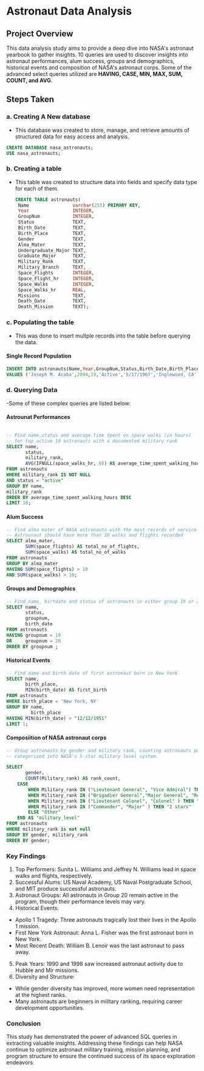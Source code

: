 # Astronaut Data Analysis
## Project Overview

This data analysis study aims to provide a deep dive into NASA's astronaut yearbook to gather insights. 10 queries are used to discover insights into astronaut performances, alum success, groups and demographics, historical events and composition of NASA's astronaut corps. Some of the advanced select queries utilized are **HAVING, CASE, MIN, MAX, SUM, COUNT, and AVG**.


## Steps Taken
### a. Creating A New database

- This database was created to store, manage, and retrieve amounts of structured data for easy access and analysis.
```sql
CREATE DATABASE nasa_astronauts;
USE nasa_astronauts;
```

### b. Creating a table

- This table was created to structure data into fields and specify data type for each of them.
  ```sql
  CREATE TABLE astronauts(
   Name                varchar(255) PRIMARY KEY,
   Year                INTEGER,
   GroupNum            INTEGER,
   Status              TEXT,
   Birth_Date          TEXT,
   Birth_Place         TEXT,
   Gender              TEXT,
   Alma_Mater          TEXT,
   Undergraduate_Major TEXT,
   Graduate_Major      TEXT,
   Military_Rank       TEXT,
   Military_Branch     TEXT,
   Space_Flights       INTEGER,
   Space_Flight_hr     INTEGER,
   Space_Walks         INTEGER,
   Space_Walks_hr      REAL,
   Missions            TEXT,
   Death_Date          TEXT, 
   Death_Mission       TEXT);
  

### c. Populating the table

- This was done to insert multple records into the table before querying the data.
  
#### Single Record Population

```sql
INSERT INTO astronauts(Name,Year,GroupNum,Status,Birth_Date,Birth_Place,Gender,Alma_Mater,Undergraduate_Major,Graduate_Major,Military_Rank,Military_Branch,Space_Flights,Space_Flight_hr,Space_Walks,space_Walks_hr,Missions,Death_Date,Death_Mission)
VALUES ('Joseph M. Acaba',2004,19,'Active','5/17/1967','Inglewood, CA','Male','University of California-Santa Barbara; University of Arizona','Geology','Geology',NULL,NULL,2,3307,2,13,'STS-119 (Discovery), ISS-31/32 (Soyuz)',NULL,NULL);
```

### d. Querying Data

-Some of these complex queries are listed below:

#### Astrounat Performances

``` sql

-- Find name,status and average time spent on space walks (in hours) 
-- for top active 10 astronauts with a documented military rank
SELECT name,  
       status,     
       military_rank,    
       AVG(IFNULL(space_walks_hr, 0)) AS average_time_spent_walking_hours 
FROM astronauts 
WHERE military_rank IS NOT NULL 
AND status = "active"
GROUP BY name,    
military_rank 
ORDER BY average_time_spent_walking_hours DESC  
LIMIT 10;
```

#### Alum Success

``` sql
-- Find alma mater of NASA astronauts with the most records of service
-- Astrounaut should have more than 10 walks and flights recorded
SELECT alma_mater,
	   SUM(space_flights) AS total_no_of_flights,
	   SUM(space_walks) AS total_no_of_walks
FROM astronauts
GROUP BY alma_mater
HAVING SUM(space_flights) > 10
AND SUM(space_walks) > 10;
```

#### Groups and Demographics

``` sql
-- Find name, birtdate and status of astronauts in either group 19 or 20 
SELECT name,
	   status, 
       groupnum,
	   birth_date
FROM astronauts
HAVING groupnum = 19 
OR     groupnum = 20
ORDER BY groupnum ; 
```

#### Historical Events

``` sql
-- Find name and birth date of first astronaut born in New York
SELECT name,
       birth_place,
	   MIN(birth_date) AS first_birth
FROM astronauts
WHERE birth_place = 'New York, NY' 
GROUP BY name,
		 birth_place
HAVING MIN(birth_date) > "12/12/1951" 
LIMIT 1;
```

#### Composiition of NASA astronaut corps

```sql
-- Group astronauts by gender and military rank, counting astronauts per rank 
-- categorized into NASA's 5-star military level system.

SELECT 
	   gender,
       COUNT(Military_rank) AS rank_count,
    CASE 
        WHEN Military_rank IN ("Lieutenant General", "Vice Admiral") THEN "5 stars"
        WHEN Military_rank IN ("Brigadier General","Major General", "Rear Admiral") THEN "4 stars"
		WHEN Military_rank IN ("Lieutenant Colonel", "Colonel" ) THEN "3 stars"
        WHEN Military_rank IN ("Commander", "Major" ) THEN "2 stars"
        ELSE "Other"
    END AS "military_level"
FROM astronauts
WHERE military_rank is not null 
GROUP BY gender, military_rank
ORDER BY gender;
```

### Key Findings

1. Top Performers:
    Sunita L. Williams and Jeffrey N. Williams lead in space walks and flights, respectively.
3. Successful Alums:
    US Naval Academy, US Naval Postgraduate School, and MIT produce successful astronauts.
4. Astronaut Groups:
   All astronauts in Group 20 remain active in the program, though their performance levels may vary.
5. Historical Events:
- Apollo 1 Tragedy: Three astronauts tragically lost their lives in the Apollo 1 mission.
- First New York Astronaut: Anna L. Fisher was the first astronaut born in New York.
- Most Recent Death: William B. Lenoir was the last astronaut to pass away.
5. Peak Years:
  1990 and 1998 saw increased astronaut activity due to Hubble and Mir missions.
6. Diversity and Structure:
- While gender diversity has improved, more women need representation at the highest ranks.
- Many astronauts are beginners in military ranking, requiring career development opportunities.

### Conclusion

This study has demonstrated the power of advanced SQL queries in extracting valuable insights. Addressing these findings can help NASA continue to optimize astronaut military training, mission planning, and program structure to ensure the continued success of its space exploration endeavors.
